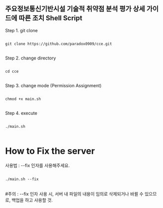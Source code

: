 ## 주요정보통신기반시설 기술적 취약점 분석 평가 상세 가이드에 따른 조치 Shell Script

Step 1. git clone
<pre>
<code>
git clone https://github.com/paradox0909/cce.git
</code>
</pre>
Step 2. change directory
<pre>
<code>
cd cce
</code>
</pre>
Step 3. change mode (Permission Assignment)
<pre>
<code>
chmod +x main.sh
</code>
</pre>
Step 4. execute
<pre>
<code>
./main.sh
</code>
</pre>

# How to Fix the server
사용법 : 
--fix 인자를 사용해주세요.

<pre>
<code>
./main.sh --fix
</code>
</pre>

#주의 : --fix 인자 사용 시, 서버 내 파일의 내용이 임의로 삭제되거나 바뀔 수 있으므로, 백업을 하고 사용할 것.